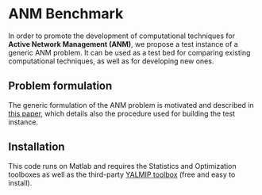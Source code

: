 ANM Benchmark
===

In order to promote the development of computational techniques for **Active Network Management (ANM)**, we propose a test instance of a generic ANM problem. It can be used as a test bed for comparing existing computational techniques, as well as for developing new ones.

Problem formulation
---

The generic formulation of the ANM problem is motivated and described in [this paper](http://arxiv.org/pdf/1405.2806.pdf), which details also the procedure used for building the test instance.

Installation
---

This code runs on Matlab and requires the Statistics and Optimization toolboxes as well as the third-party [YALMIP toolbox](http://users.isy.liu.se/johanl/yalmip/) (free and easy to install).
